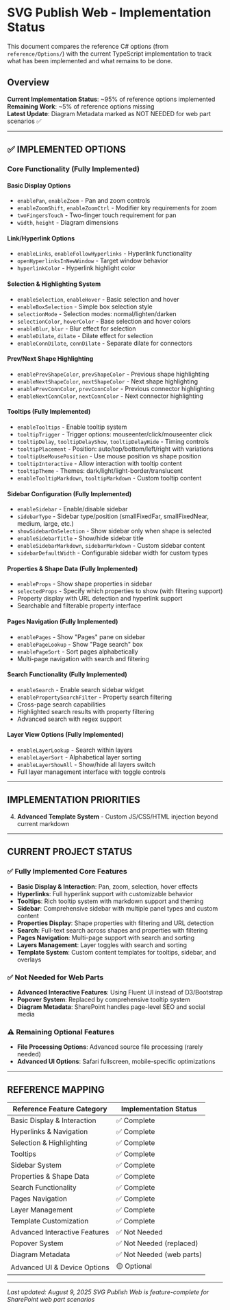 # SVG Publish Web - Implementation Status

This document compares the reference C# options (from `reference/Options/`) with the current TypeScript implementation to track what has been implemented and what remains to be done.

## Overview

**Current Implementation Status**: ~95% of reference options implemented  
**Remaining Work**: ~5% of reference options missing  
**Latest Update**: Diagram Metadata marked as NOT NEEDED for web part scenarios ✅

---

## ✅ **IMPLEMENTED OPTIONS**

### **Core Functionality (Fully Implemented)**

#### **Basic Display Options**

- `enablePan`, `enableZoom` - Pan and zoom controls
- `enableZoomShift`, `enableZoomCtrl` - Modifier key requirements for zoom
- `twoFingersTouch` - Two-finger touch requirement for pan
- `width`, `height` - Diagram dimensions

#### **Link/Hyperlink Options**

- `enableLinks`, `enableFollowHyperlinks` - Hyperlink functionality
- `openHyperlinksInNewWindow` - Target window behavior
- `hyperlinkColor` - Hyperlink highlight color

#### **Selection & Highlighting System**

- `enableSelection`, `enableHover` - Basic selection and hover
- `enableBoxSelection` - Simple box selection style
- `selectionMode` - Selection modes: normal/lighten/darken
- `selectionColor`, `hoverColor` - Base selection and hover colors
- `enableBlur`, `blur` - Blur effect for selection
- `enableDilate`, `dilate` - Dilate effect for selection
- `enableConnDilate`, `connDilate` - Separate dilate for connectors

#### **Prev/Next Shape Highlighting**

- `enablePrevShapeColor`, `prevShapeColor` - Previous shape highlighting
- `enableNextShapeColor`, `nextShapeColor` - Next shape highlighting
- `enablePrevConnColor`, `prevConnColor` - Previous connector highlighting
- `enableNextConnColor`, `nextConnColor` - Next connector highlighting

#### **Tooltips (Fully Implemented)**

- `enableTooltips` - Enable tooltip system
- `tooltipTrigger` - Trigger options: mouseenter/click/mouseenter click
- `tooltipDelay`, `tooltipDelayShow`, `tooltipDelayHide` - Timing controls
- `tooltipPlacement` - Position: auto/top/bottom/left/right with variations
- `tooltipUseMousePosition` - Use mouse position vs shape position
- `tooltipInteractive` - Allow interaction with tooltip content
- `tooltipTheme` - Themes: dark/light/light-border/translucent
- `enableTooltipMarkdown`, `tooltipMarkdown` - Custom tooltip content

#### **Sidebar Configuration (Fully Implemented)**

- `enableSidebar` - Enable/disable sidebar
- `sidebarType` - Sidebar type/position (smallFixedFar, smallFixedNear, medium, large, etc.)
- `showSidebarOnSelection` - Show sidebar only when shape is selected
- `enableSidebarTitle` - Show/hide sidebar title
- `enableSidebarMarkdown`, `sidebarMarkdown` - Custom sidebar content
- `sidebarDefaultWidth` - Configurable sidebar width for custom types

#### **Properties & Shape Data (Fully Implemented)**

- `enableProps` - Show shape properties in sidebar
- `selectedProps` - Specify which properties to show (with filtering support)
- Property display with URL detection and hyperlink support
- Searchable and filterable property interface

#### **Pages Navigation (Fully Implemented)**

- `enablePages` - Show "Pages" pane on sidebar
- `enablePageLookup` - Show "Page search" box  
- `enablePageSort` - Sort pages alphabetically
- Multi-page navigation with search and filtering

#### **Search Functionality (Fully Implemented)**

- `enableSearch` - Enable search sidebar widget
- `enablePropertySearchFilter` - Property search filtering
- Cross-page search capabilities
- Highlighted search results with property filtering
- Advanced search with regex support

#### **Layer View Options (Fully Implemented)**

- `enableLayerLookup` - Search within layers
- `enableLayerSort` - Alphabetical layer sorting
- `enableLayerShowAll` - Show/hide all layers switch
- Full layer management interface with toggle controls

---

## **IMPLEMENTATION PRIORITIES**

4. **Advanced Template System** - Custom JS/CSS/HTML injection beyond current markdown

---

## **CURRENT PROJECT STATUS**

### **✅ Fully Implemented Core Features**

- **Basic Display & Interaction**: Pan, zoom, selection, hover effects
- **Hyperlinks**: Full hyperlink support with customizable behavior
- **Tooltips**: Rich tooltip system with markdown support and theming
- **Sidebar**: Comprehensive sidebar with multiple panel types and custom content
- **Properties Display**: Shape properties with filtering and URL detection
- **Search**: Full-text search across shapes and properties with filtering
- **Pages Navigation**: Multi-page support with search and sorting
- **Layers Management**: Layer toggles with search and sorting
- **Template System**: Custom content templates for tooltips, sidebar, and overlays

### **✅ Not Needed for Web Parts**

- **Advanced Interactive Features**: Using Fluent UI instead of D3/Bootstrap
- **Popover System**: Replaced by comprehensive tooltip system
- **Diagram Metadata**: SharePoint handles page-level SEO and social media

### **⚠️ Remaining Optional Features**

- **File Processing Options**: Advanced source file processing (rarely needed)
- **Advanced UI Options**: Safari fullscreen, mobile-specific optimizations

---

## **REFERENCE MAPPING**

| Reference Feature Category | Implementation Status |
|---|---|
| Basic Display & Interaction | ✅ Complete |
| Hyperlinks & Navigation | ✅ Complete |
| Selection & Highlighting | ✅ Complete |
| Tooltips | ✅ Complete |
| Sidebar System | ✅ Complete |
| Properties & Shape Data | ✅ Complete |
| Search Functionality | ✅ Complete |
| Pages Navigation | ✅ Complete |
| Layer Management | ✅ Complete |
| Template Customization | ✅ Complete |
| Advanced Interactive Features | ✅ Not Needed |
| Popover System | ✅ Not Needed (replaced) |
| Diagram Metadata | ✅ Not Needed (web parts) |
| Advanced UI & Device Options | 🟡 Optional |

---

*Last updated: August 9, 2025*
*SVG Publish Web is feature-complete for SharePoint web part scenarios*
